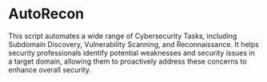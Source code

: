 # AutoRecon
This script automates a wide range of Cybersecurity Tasks, including Subdomain Discovery, Vulnerability Scanning, and Reconnaissance. It helps security professionals identify potential weaknesses and security issues in a target domain, allowing them to proactively address these concerns to enhance overall security.
